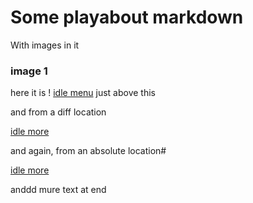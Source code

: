 # Some playabout markdown

With images in it

### image 1
here it is
! [idle menu](p3_copy.png)
just above this

and from a diff location

[idle more](../images/Picture5.png)

and again, from an absolute location#

[idle more](C:\Users\green\OneDrive\AllTeaching\_QMUL\LIN7077_23\w1_getting_started\images\Picture3.png)

anddd mure text at end
